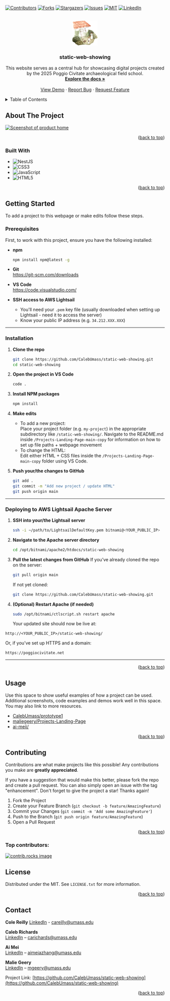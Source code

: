 <a id="readme-top"></a>

[![Contributors][contributors-shield]][contributors-url]
[![Forks][forks-shield]][forks-url]
[![Stargazers][stars-shield]][stars-url]
[![Issues][issues-shield]][issues-url]
[![MIT][license-shield]][license-url]
[![LinkedIn][linkedin-shield]][linkedin-url]



<!-- PROJECT LOGO -->
<br />
<div align="center">
  <a href="https://github.com/CalebUmass/static-web-showing">
    <img src="images/logo.png" alt="Logo" width="80" height="80">
  </a>

<h3 align="center">static-web-showing</h3>

  <p align="center">
    This website serves as a central hub for showcasing digital projects created by the 2025 Poggio Civitate archaeological field school.
    <br />
    <a href="https://github.com/CalebUmass/static-web-showing"><strong>Explore the docs »</strong></a>
    <br />
    <br />
    <a href="https://github.com/CalebUmass/static-web-showing">View Demo</a>
    &middot;
    <a href="https://github.com/CalebUmass/static-web-showing/issues/new?labels=bug&template=bug-report---.md">Report Bug</a>
    &middot;
    <a href="https://github.com/CalebUmass/static-web-showing/issues/new?labels=enhancement&template=feature-request---.md">Request Feature</a>
  </p>
</div>



<!-- TABLE OF CONTENTS -->
<details>
  <summary>Table of Contents</summary>
  <ol>
    <li>
      <a href="#about-the-project">About The Project</a>
      <ul>
        <li><a href="#built-with">Built With</a></li>
      </ul>
    </li>
    <li>
      <a href="#getting-started">Getting Started</a>
      <ul>
        <li><a href="#prerequisites">Prerequisites</a></li>
        <li><a href="#installation">Installation</a></li>
      </ul>
    </li>
    <li><a href="#usage">Usage</a></li>
    <li><a href="#contributing">Contributing</a></li>
    <li><a href="#license">License</a></li>
    <li><a href="#contact">Contact</a></li>
    <li><a href="#acknowledgments">Acknowledgments</a></li>
  </ol>
</details>



<!-- ABOUT THE PROJECT -->
## About The Project

[![Sceenshot of product home][product-screenshot]](https://poggiocivitate.net)

<p align="right">(<a href="#readme-top">back to top</a>)</p>



### Built With

* ![NestJS](https://img.shields.io/badge/NestJS-E0234E?style=for-the-badge&logo=nestjs&logoColor=white)
* ![CSS3](https://img.shields.io/badge/CSS3-1572B6?style=for-the-badge&logo=css3&logoColor=white)
* ![JavaScript](https://img.shields.io/badge/JavaScript-F7DF1E?style=for-the-badge&logo=javascript&logoColor=black)
* ![HTML5](https://img.shields.io/badge/HTML5-E34F26?style=for-the-badge&logo=html5&logoColor=white)

<p align="right">(<a href="#readme-top">back to top</a>)</p>


<!-- GETTING STARTED -->
## Getting Started

To add a project to this webpage or make edits follow these steps.

### Prerequisites

First, to work with this project, ensure you have the following installed:

* **npm**
  ```sh
  npm install npm@latest -g
  ```

* **Git**  
  https://git-scm.com/downloads

* **VS Code**  
  https://code.visualstudio.com/

* **SSH access to AWS Lightsail**
  - You'll need your `.pem` key file (usually downloaded when setting up Lightsail - need it to access the server)
  - Know your public IP address (e.g. `34.212.XXX.XXX`)

---

### Installation

1. **Clone the repo**
   ```sh
   git clone https://github.com/CalebUmass/static-web-showing.git
   cd static-web-showing
   ```

2. **Open the project in VS Code**
   ```sh
   code .
   ```

3. **Install NPM packages**
   ```sh
   npm install
   ```

4. **Make edits**
   - To add a new project:  
     Place your project folder (e.g. `my-project`) in the appropriate subdirectory like `/static-web-showing/`.
     Navigate to the README.md inside `/Projects-Landing-Page-main-copy` for information on how to set up file paths + webpage movement
   - To change the HTML:  
     Edit either HTML + CSS files inside the `/Projects-Landing-Page-main-copy` folder using VS Code.

5. **Push your/the changes to GitHub**
   ```sh
   git add .
   git commit -m "Add new project / update HTML"
   git push origin main
   ```

---

### Deploying to AWS Lightsail Apache Server

1. **SSH into your/the Lightsail server**
   ```sh
   ssh -i ~/path/to/LightsailDefaultKey.pem bitnami@<YOUR_PUBLIC_IP>
   ```

2. **Navigate to the Apache server directory**
   ```sh
   cd /opt/bitnami/apache2/htdocs/static-web-showing
   ```

3. **Pull the latest changes from GitHub**
   If you’ve already cloned the repo on the server:
   ```sh
   git pull origin main
   ```

   If not yet cloned:
   ```sh
   git clone https://github.com/CalebUmass/static-web-showing.git
   ```

4. **(Optional) Restart Apache (if needed)**
   ```sh
   sudo /opt/bitnami/ctlscript.sh restart apache
   ```

   Your updated site should now be live at:

```
http://<YOUR_PUBLIC_IP>/static-web-showing/
```

Or, if you’ve set up HTTPS and a domain:

```
https://poggiocivitate.net
```

---

<p align="right">(<a href="#readme-top">back to top</a>)</p>



<!-- USAGE EXAMPLES -->
## Usage

Use this space to show useful examples of how a project can be used. Additional screenshots, code examples and demos work well in this space. You may also link to more resources.

- [CalebUmass/prototype1](https://github.com/CalebUmass/prototype1)
- [maliegeery/Projects-Landing-Page](https://github.com/maliegeery/Projects-Landing-Page)
- [ai-meii/](https://github.com/ai-meii)

<p align="right">(<a href="#readme-top">back to top</a>)</p>



<!-- CONTRIBUTING -->
## Contributing

Contributions are what make projects like this possible! Any contributions you make are **greatly appreciated**.

If you have a suggestion that would make this better, please fork the repo and create a pull request. You can also simply open an issue with the tag "enhancement".
Don't forget to give the project a star! Thanks again!

1. Fork the Project
2. Create your Feature Branch (`git checkout -b feature/AmazingFeature`)
3. Commit your Changes (`git commit -m 'Add some AmazingFeature'`)
4. Push to the Branch (`git push origin feature/AmazingFeature`)
5. Open a Pull Request

<p align="right">(<a href="#readme-top">back to top</a>)</p>

### Top contributors:

<a href="https://github.com/CalebUmass/static-web-showing/graphs/contributors">
  <img src="https://contrib.rocks/image?repo=CalebUmass/static-web-showing" alt="contrib.rocks image" />
</a>



<!-- LICENSE -->
## License

Distributed under the MIT. See `LICENSE.txt` for more information.

<p align="right">(<a href="#readme-top">back to top</a>)</p>



<!-- CONTACT -->
## Contact

**Cole Reilly**
[LinkedIn](https://www.linkedin.com/in/cole-adam-reilly-61b43b162) - careilly@umass.edu

**Caleb Richards**  
[LinkedIn](https://www.linkedin.com/in/caleb-richards-aab742375) – carichards@umass.edu

**Ai Mei**  
[LinkedIn](https://www.linkedin.com/in/ai-mei-zhang-227429244) – aimeiazhang@umass.edu

**Malie Geery**  
[LinkedIn](https://www.linkedin.com/in/malie-geery-3b8202311) – mgeery@umass.edu

Project Link: [https://github.com/CalebUmass/static-web-showing](https://github.com/CalebUmass/static-web-showing)

<p align="right">(<a href="#readme-top">back to top</a>)</p>


<!-- MARKDOWN LINKS & IMAGES -->
<!-- https://www.markdownguide.org/basic-syntax/#reference-style-links -->
[contributors-shield]: https://img.shields.io/github/contributors/CalebUmass/static-web-showing.svg?style=for-the-badge
[contributors-url]: https://github.com/CalebUmass/static-web-showing/graphs/contributors
[forks-shield]: https://img.shields.io/github/forks/CalebUmass/static-web-showing.svg?style=for-the-badge
[forks-url]: https://github.com/CalebUmass/static-web-showing/network/members
[stars-shield]: https://img.shields.io/github/stars/CalebUmass/static-web-showing.svg?style=for-the-badge
[stars-url]: https://github.com/CalebUmass/static-web-showing/stargazers
[issues-shield]: https://img.shields.io/github/issues/CalebUmass/static-web-showing.svg?style=for-the-badge
[issues-url]: https://github.com/CalebUmass/static-web-showing/issues
[license-shield]: https://img.shields.io/github/license/CalebUmass/static-web-showing.svg?style=for-the-badge
[license-url]: https://github.com/CalebUmass/static-web-showing/blob/master/LICENSE.txt
[linkedin-shield]: https://img.shields.io/badge/-LinkedIn-black.svg?style=for-the-badge&logo=linkedin&colorB=555
[linkedin-url]: https://linkedin.com/in/caleb-richards-aab742375
[product-screenshot]: images/product-screenshot.png
[Next.js]: https://img.shields.io/badge/next.js-000000?style=for-the-badge&logo=nextdotjs&logoColor=white
[Next-url]: https://nextjs.org/
[React.js]: https://img.shields.io/badge/React-20232A?style=for-the-badge&logo=react&logoColor=61DAFB
[React-url]: https://reactjs.org/
[Vue.js]: https://img.shields.io/badge/Vue.js-35495E?style=for-the-badge&logo=vuedotjs&logoColor=4FC08D
[Vue-url]: https://vuejs.org/
[Angular.io]: https://img.shields.io/badge/Angular-DD0031?style=for-the-badge&logo=angular&logoColor=white
[Angular-url]: https://angular.io/
[Svelte.dev]: https://img.shields.io/badge/Svelte-4A4A55?style=for-the-badge&logo=svelte&logoColor=FF3E00
[Svelte-url]: https://svelte.dev/
[Laravel.com]: https://img.shields.io/badge/Laravel-FF2D20?style=for-the-badge&logo=laravel&logoColor=white
[Laravel-url]: https://laravel.com
[Bootstrap.com]: https://img.shields.io/badge/Bootstrap-563D7C?style=for-the-badge&logo=bootstrap&logoColor=white
[Bootstrap-url]: https://getbootstrap.com
[JQuery.com]: https://img.shields.io/badge/jQuery-0769AD?style=for-the-badge&logo=jquery&logoColor=white
